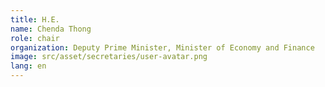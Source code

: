 ```yaml
---
title: H.E.
name: Chenda Thong
role: chair
organization: Deputy Prime Minister, Minister of Economy and Finance
image: src/asset/secretaries/user-avatar.png
lang: en
---
```

